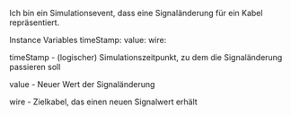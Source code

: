 Ich bin ein Simulationsevent, dass eine Signaländerung für ein Kabel repräsentiert.

Instance Variables
	timeStamp:		<Number>
	value:		<Boolean>
	wire:		<EpicWire>

timeStamp
	- (logischer) Simulationszeitpunkt, zu dem die Signaländerung passieren soll

value
	- Neuer Wert der Signaländerung

wire
	- Zielkabel, das einen neuen Signalwert erhält